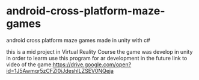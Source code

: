 # android-cross-platform-maze-games
android cross platform maze  games made in unity with c#

this is a mid project in Virtual Reality Course the game was develop in unity in order to learm use 
this program for ar development in the future
link to video of the game:https://drive.google.com/open?id=1J5Awmqr5zCFZl0iJdeshlLZSEV0NQeja
